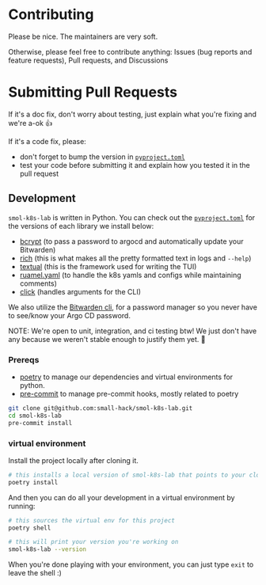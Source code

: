 # Contributing

Please be nice. The maintainers are very soft.

Otherwise, please feel free to contribute anything: Issues (bug reports and feature requests), Pull requests, and Discussions

# Submitting Pull Requests

If it's a doc fix, don't worry about testing, just explain what you're fixing and we're a-ok 👍

If it's a code fix, please:
- don't forget to bump the version in [`pyproject.toml`](https://github.com/small-hack/smol-k8s-lab/blob/main/pyproject.toml#L3)
- test your code before submitting it and explain how you tested it in the pull request

## Development

`smol-k8s-lab` is written in Python. You can check out the [`pyproject.toml`](./pyproject.toml) for the versions of each library we install below:

- [bcrypt] (to pass a password to argocd and automatically update your Bitwarden)
- [rich] (this is what makes all the pretty formatted text in logs and `--help`)
- [textual] (this is the framework used for writing the TUI)
- [ruamel.yaml] (to handle the k8s yamls and configs while maintaining comments)
- [click] (handles arguments for the CLI)

We also utilize the [Bitwarden cli], for a password manager so you never have to see/know your Argo CD password.

NOTE: We're open to unit, integration, and ci testing btw! We just don't have any because we weren't stable enough to justify them yet. 🤦

### Prereqs

- [poetry](https://python-poetry.org/docs/#installation) to manage our dependencies and virtual environments for python.
- [pre-commit](https://pre-commit.com/index.html#install) to manage pre-commit hooks, mostly related to poetry

```bash
git clone git@github.com:small-hack/smol-k8s-lab.git
cd smol-k8s-lab
pre-commit install
```

### virtual environment

Install the project locally after cloning it.

```bash
# this installs a local version of smol-k8s-lab that points to your cloned repo directly
poetry install
```

And then you can do all your development in a virtual environment by running:

```bash
# this sources the virtual env for this project
poetry shell

# this will print your version you're working on
smol-k8s-lab --version
```

When you're done playing with your environment, you can just type `exit` to leave the shell :)

<!-- smol-k8s-lab dependency lib link references -->
[Bitwarden cli]: https://bitwarden.com/help/cli/
[bcrypt]: https://pypi.org/project/bcrypt/
[click]: https://pypi.org/project/click/
[rich]: https://github.com/Textualize/richP
[ruamel.yaml]: https://pypi.org/project/ruamel.yaml/
[Poetry]: https://python-poetry.org/
[textual]: https://github.com/Textualize/textual
